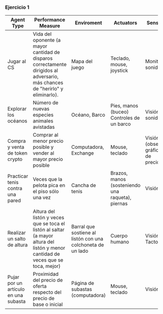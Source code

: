 ### Ejercicio 1

| Agent Type                           | Performance Measure                                                                                                                | Enviroment                                                  | Actuators                                        | Sensors                               | Características del entorno                                  |
| ------------------------------------ | ---------------------------------------------------------------------------------------------------------------------------------- | ----------------------------------------------------------- | ------------------------------------------------ | ------------------------------------- | ------------------------------------------------------------ |
| Jugar al CS                          | Vida del oponente (a mayor cantidad de disparos correctamente dirigidos al adversario, más chances de "herirlo" y eliminarlo).     | Mapa del juego                                              | Teclado, mouse, joystick                         | Monitor, sonido                       | Multiagente, Parcialmente observable, Continuo y Dinámico    |
| Explorar los océanos                 | Número de nuevas especies animales avistadas                                                                                       | Océano, Barco                                               | Pies, manos (buceo)<br>Controles de un barco     | Visión, sonido                        | Multiagente, Parcialmente observable, Continuo y Dinámico    |
| Compra y venta de token crypto       | Comprar al menor precio posible y vender al mayor precio posible                                                                   | Computadora, Exchange                                       | Mouse, teclado                                   | Visión (observar gráficos de precios) | Multiagente, Parcialmente observable, Discreto y Dinámico    |
| Practicar tenis contra una pared     | Veces que la pelota pica en el piso sólo una vez                                                                                   | Cancha de tenis                                             | Brazos, manos (sosteniendo una raqueta), piernas | Visión                                | Agente simple, Completamente observable, Continuo y Estático |
| Realizar un salto de altura          | Altura del listón y veces que se toca el listón al saltar (a mayor altura del listón y menor cantidad de veces que se toca, mejor) | Barral que sostiene al listón con una colchoneta de un lado | Cuerpo humano                                    | Visión, Tacto                         | Agente simple, Completamente observable, Continuo y Estático |
| Pujar por un artículo en una subasta | Proximidad del precio de oferta respecto del precio de base o inicial                                                              | Página de subastas (computadora)                            | Mouse, teclado                                   | Visión                                | Multiagente, Parcialmente observable, Discreto y Dinámico    |
